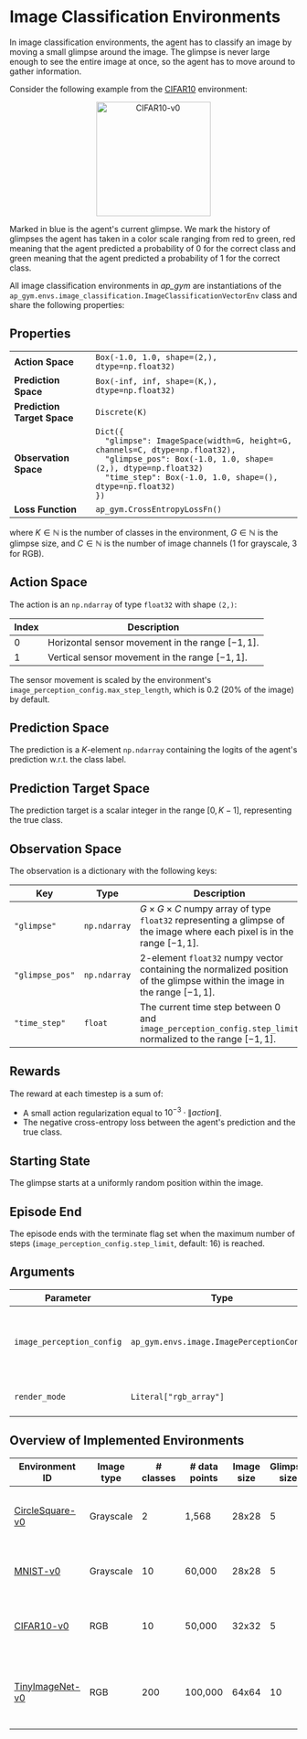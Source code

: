 # Image Classification Environments

In image classification environments, the agent has to classify an image by moving a small glimpse around the image.
The glimpse is never large enough to see the entire image at once, so the agent has to move around to gather information.

Consider the following example from the [CIFAR10](CIFAR10.md) environment:
<p align="center"><img src="img/CIFAR10-v0.gif" alt="CIFAR10-v0" width="200px"/></p>

Marked in blue is the agent's current glimpse.
We mark the history of glimpses the agent has taken in a color scale ranging from red to green, red meaning that the agent predicted a probability of 0 for the correct class and green meaning that the agent predicted a probability of 1 for the correct class.

All image classification environments in _ap_gym_ are instantiations of the `ap_gym.envs.image_classification.ImageClassificationVectorEnv` class and share the following properties:

## Properties

<table>
    <tr>
        <td><strong>Action Space</strong></td>
        <td><code>Box(-1.0, 1.0, shape=(2,), dtype=np.float32)</code></td>
    </tr>
    <tr>
        <td><strong>Prediction Space</strong></td>
        <td><code>Box(-inf, inf, shape=(K,), dtype=np.float32)</code></td>
    </tr>
    <tr>
        <td><strong>Prediction Target Space</strong></td>
        <td><code>Discrete(K)</code></td>
    </tr>
    <tr>
        <td><strong>Observation Space</strong></td>
        <td>
            <code>Dict({</code><br>
            <code>&nbsp;&nbsp;"glimpse": ImageSpace(width=G, height=G, channels=C, dtype=np.float32),</code><br>
            <code>&nbsp;&nbsp;"glimpse_pos": Box(-1.0, 1.0, shape=(2,), dtype=np.float32)</code><br>
            <code>&nbsp;&nbsp;"time_step": Box(-1.0, 1.0, shape=(), dtype=np.float32)</code><br>
            <code>})</code>
        </td>
    </tr>
    <tr>
        <td><strong>Loss Function</strong></td>
        <td>
            <code>ap_gym.CrossEntropyLossFn()</code>
        </td>
    </tr>
</table>


where $K \in \mathbb{N}$ is the number of classes in the environment, $G \in \mathbb{N}$ is the glimpse size, and $C \in \mathbb{N}$ is the number of image channels (1 for grayscale, 3 for RGB).

## Action Space

The action is an `np.ndarray` of type `float32` with shape `(2,)`:

| Index | Description                                        |
|-------|----------------------------------------------------|
| 0     | Horizontal sensor movement in the range $[-1, 1]$. |
| 1     | Vertical sensor movement in the range $[-1, 1]$.   |

The sensor movement is scaled by the environment's `image_perception_config.max_step_length`, which is 0.2 (20% of the image) by default.

## Prediction Space

The prediction is a $K$-element `np.ndarray` containing the logits of the agent's prediction w.r.t. the class label.

## Prediction Target Space

The prediction target is a scalar integer in the range $[0, K - 1]$, representing the true class.

## Observation Space

The observation is a dictionary with the following keys:

| Key             | Type         | Description                                                                                                                         |
|-----------------|--------------|-------------------------------------------------------------------------------------------------------------------------------------|
| `"glimpse"`     | `np.ndarray` | $G \times G \times C$ numpy array of type `float32` representing a glimpse of the image where each pixel is in the range $[-1, 1]$. |
| `"glimpse_pos"` | `np.ndarray` | 2-element `float32` numpy vector containing the normalized position of the glimpse within the image in the range $[-1, 1]$.         |
| `"time_step"`   | `float`      | The current time step between 0 and `image_perception_config.step_limit` normalized to the range $[-1, 1]$.                         |

## Rewards

The reward at each timestep is a sum of:

- A small action regularization equal to $10^{-3} \cdot{} \lVert action\rVert$.
- The negative cross-entropy loss between the agent's prediction and the true class.

## Starting State

The glimpse starts at a uniformly random position within the image.

## Episode End

The episode ends with the terminate flag set when the maximum number of steps (`image_perception_config.step_limit`, default: 16) is reached.

## Arguments

| Parameter                 | Type                                      | Default       | Description                                                                                                                             |
|---------------------------|-------------------------------------------|---------------|-----------------------------------------------------------------------------------------------------------------------------------------|
| `image_perception_config` | `ap_gym.envs.image.ImagePerceptionConfig` |               | Configuration of the image perception environment. See the [ImagePerceptionConfig documentation](ImagePerceptionConfig.md) for details. |
| `render_mode`             | `Literal["rgb_array"]`                    | `"rgb_array"` | Rendering mode. Just `"rgb_array"` is supported currently.                                                                              |

## Overview of Implemented Environments

| Environment ID                     | Image type | # classes | # data points | Image size | Glimpse size | Image description                                                                                       |
|------------------------------------|------------|-----------|---------------|------------|--------------|---------------------------------------------------------------------------------------------------------|
| [CircleSquare-v0](CircleSquare.md) | Grayscale  | 2         | 1,568         | 28x28      | 5            | An image containing either a circle or square.                                                          |
| [MNIST-v0](MNIST.md)               | Grayscale  | 10        | 60,000        | 28x28      | 5            | Handwritten digits from the [MNIST dataset](http://yann.lecun.com/exdb/mnist/).                         |
| [CIFAR10-v0](CIFAR10.md)           | RGB        | 10        | 50,000        | 32x32      | 5            | Natural images from the [CIFAR10 dataset](https://www.cs.toronto.edu/~kriz/cifar.html).                 |
| [TinyImageNet-v0](TinyImageNet.md) | RGB        | 200       | 100,000       | 64x64      | 10           | Natural images from the [Tiny ImageNet dataset](https://huggingface.co/datasets/zh-plus/tiny-imagenet). |
